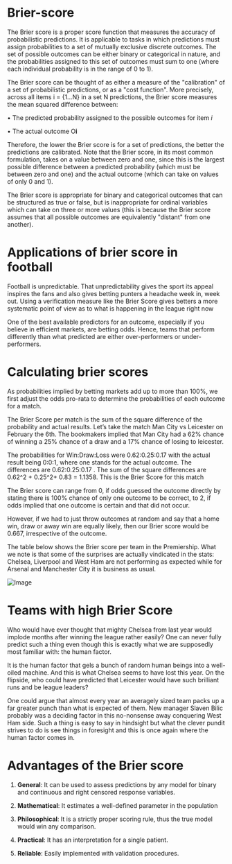 Brier-score
======================
The Brier score is a proper score function that measures the accuracy of probabilistic predictions. 
It is applicable to tasks in which predictions must assign probabilities to a set of mutually exclusive discrete outcomes.
The set of possible outcomes can be either binary or categorical in nature, and the probabilities assigned to this set of outcomes 
must sum to one (where each individual probability is in the range of 0 to 1). 

The Brier score can be thought of as either a measure of the "calibration" of a set of probabilistic predictions, or as a "cost function". More precisely, across all items i = {1...N} in a set N predictions, the Brier score measures the mean squared difference between:

• The predicted probability assigned to the possible outcomes for item *i*

• The actual outcome O**i**

Therefore, the lower the Brier score is for a set of predictions, the better the predictions are calibrated. Note that the Brier score, in its most common formulation, takes on a value between zero and one, since this is the largest possible difference between a predicted probability (which must be between zero and one) and the actual outcome (which can take on values of only 0 and 1).

The Brier score is appropriate for binary and categorical outcomes that can be structured as true or false, but is inappropriate for ordinal variables which can take on three or more values (this is because the Brier score assumes that all possible outcomes are equivalently "distant" from one another).



Applications of brier score in football
=============================================

Football is unpredictable. That unpredictability gives the sport its appeal inspires the fans and also gives betting punters a headache week in, week out. Using a verification measure like the Brier Score gives betters a more systematic point of view as to what is happening in the league right now

One of the best available predictors for an outcome, especially if you believe in efficient markets, are betting odds. Hence, teams that perform differently than what predicted are either over-performers or under-performers.

Calculating brier scores
=========================
As probabilities implied by betting markets add up to more than 100%, we first adjust the odds pro-rata to determine the probabilities of each outcome for a match.

The Brier Score per match is the sum of the square difference of the probability and actual results. Let’s take the match Man City vs Leicester on February the 6th. The bookmakers implied that Man City had a 62% chance of winning a 25% chance of a draw and a 17% chance of losing to leicester.

The probabilities for Win:Draw:Loss were 0.62:0.25:0.17 with the actual result being 0:0:1, where one stands for the actual outcome. The differences are 0.62:0.25:0.17 . The sum of the square differences are 0.62^2 + 0.25^2+ 0.83 = 1.1358. This is the Brier Score for this match

The Brier score can range from 0, if odds guessed the outcome directly by stating there is 100% chance of only one outcome to be correct, to 2, if odds implied that one outcome is certain and that did not occur.

However, if we had to just throw outcomes at random and say that a home win, draw or away win are equally likely, then our Brier score would be 0.667, irrespective of the outcome.

The table below shows the Brier score per team in the Premiership. What we note is that some of the surprises are actually vindicated in the stats: Chelsea, Liverpool and West Ham are not performing as expected while for Arsenal and Manchester City it is business as usual.

![Image](http://www.pinnaclesports.com/Cms_Data/Contents/Guest/Media/betting-articles/soccer/premier-league/2015-16-September-Premier-League/brier-score-table.jpg?raw=true)


Teams with high Brier Score
===========================

Who would have ever thought that mighty Chelsea from last year would implode months after winning the league rather easily? One can never fully predict such a thing even though this is exactly what we are supposedly most familiar with: the human factor.

It is the human factor that gels a bunch of random human beings into a well-oiled machine. And this is what Chelsea seems to have lost this year. On the flipside, who could have predicted that Leicester would have such brilliant runs and be league leaders?

One could argue that almost every year an averagely sized team packs up a far greater punch than what is expected of them. New manager Slaven Bilic probably was a deciding factor in this no-nonsense away conquering West Ham side. Such a thing is easy to say in hindsight but what the clever pundit strives to do is see things in foresight and this is once again where the human factor comes in.


Advantages of the Brier score
=========================

1. **General**: It can be used to assess predictions by any model for binary and continuous and right censored response variables.

2. **Mathematical**: It estimates a well-defined parameter in the population

3. **Philosophical**: It is a strictly proper scoring rule, thus the true model would win any comparison.

4. **Practical**: It has an interpretation for a single patient.

5. **Reliable**: Easily implemented with validation procedures.




